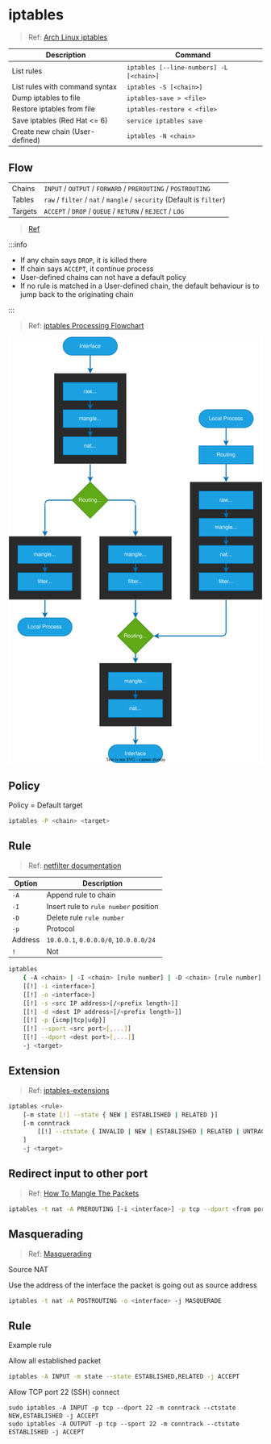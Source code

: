 # iptables

> Ref: [Arch Linux iptables](https://wiki.archlinux.org/index.php/iptables)

| Description | Command |
| - | - |
| List rules | `iptables [--line-numbers] -L [<chain>]` |
| List rules with command syntax | `iptables -S [<chain>]` |
| Dump iptables to file | `iptables-save > <file>` |
| Restore iptables from file | `iptables-restore < <file>` |
| Save iptables (Red Hat \<= 6) | `service iptables save` |
| Create new chain (User-defined) | `iptables -N <chain>` |

## Flow

|  |  |
| - | - |
| Chains | `INPUT` / `OUTPUT` / `FORWARD` / `PREROUTING` / `POSTROUTING` |
| Tables | `raw` / `filter` / `nat` / `mangle` / `security` (Default is `filter`) |
| Targets | `ACCEPT` / `DROP` / `QUEUE` / `RETURN` / `REJECT` / `LOG` |

> [Ref](https://www.netfilter.org/documentation/HOWTO/packet-filtering-HOWTO-6.html)

:::info

- If any chain says `DROP`, it is killed there
- If chain says `ACCEPT`, it continue process
- User-defined chains can not have a default policy
- If no rule is matched in a User-defined chain, the default behaviour is to jump back to the originating chain

:::

> Ref: [iptables Processing Flowchart](https://stuffphilwrites.com/2014/09/iptables-processing-flowchart/)

![iptables flow chart](img/iptables.svg)

## Policy

Policy = Default target

```bash
iptables -P <chain> <target>
```

## Rule

> Ref: [netfilter documentation](https://www.netfilter.org/documentation/HOWTO/packet-filtering-HOWTO-7.html)

| Option | Description |
| - | - |
| `-A` | Append rule to chain |
| `-I` | Insert rule to `rule number` position |
| `-D` | Delete rule `rule number` |
| `-p` | Protocol |
| Address | `10.0.0.1`, `0.0.0.0/0`, `10.0.0.0/24` |
| `!` | Not |

```bash
iptables 
    { -A <chain> | -I <chain> [rule number] | -D <chain> [rule number] }
    [[!] -i <interface>]
    [[!] -o <interface>]
    [[!] -s <src IP address>[/<prefix length>]]
    [[!] -d <dest IP address>[/<prefix length>]]
    [[!] -p {icmp|tcp|udp}]
    [[!] --sport <src port>[,...]]
    [[!] --dport <dest port>[,...]]
    -j <target>
```

## Extension

> Ref: [iptables-extensions](http://ipset.netfilter.org/iptables-extensions.man.html)

```bash
iptables <rule>
    [-m state [!] --state { NEW | ESTABLISHED | RELATED }]
    [-m conntrack 
        [[!] --ctstate { INVALID | NEW | ESTABLISHED | RELATED | UNTRACKED | SNAT | DNAT }]
    ]
    -j <target>
```

## Redirect input to other port

> Ref: [How To Mangle The Packets](https://www.netfilter.org/documentation/HOWTO/NAT-HOWTO-6.html)

```bash
iptables -t nat -A PREROUTING [-i <interface>] -p tcp --dport <from port> -j REDIRECT --to-port <to port>
```

## Masquerading

> Ref: [Masquerading](https://www.netfilter.org/documentation/HOWTO/NAT-HOWTO-6.html)

Source NAT

Use the address of the interface the packet is going out as source address

```bash
iptables -t nat -A POSTROUTING -o <interface> -j MASQUERADE
```

## Rule

Example rule

Allow all established packet

```sh
iptables -A INPUT -m state --state ESTABLISHED,RELATED -j ACCEPT
```

Allow TCP port 22 (SSH) connect

```
sudo iptables -A INPUT -p tcp --dport 22 -m conntrack --ctstate NEW,ESTABLISHED -j ACCEPT
sudo iptables -A OUTPUT -p tcp --sport 22 -m conntrack --ctstate ESTABLISHED -j ACCEPT
```
